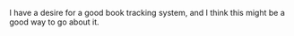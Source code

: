 I have a desire for a good book tracking system, and I think this might be a good way to go about it.
